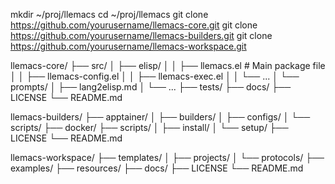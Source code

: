 <!-- ---
!-- title: 2024-12-22 15:57:27
!-- author: ywata-note-win
!-- date: /home/ywatanabe/.dotfiles/.emacs.d/lisp/ELMO/docs/dev_memo/separation_of_repositories/llemacs-core.md
!-- --- -->

mkdir ~/proj/llemacs
cd ~/proj/llemacs
git clone https://github.com/yourusername/llemacs-core.git
git clone https://github.com/yourusername/llemacs-builders.git
git clone https://github.com/yourusername/llemacs-workspace.git

llemacs-core/
├── src/
│   ├── elisp/
│   │   ├── llemacs.el         # Main package file
│   │   ├── llemacs-config.el
│   │   ├── llemacs-exec.el
│   │   └── ...
│   └── prompts/
│       ├── lang2elisp.md
│       └── ...
├── tests/
├── docs/
├── LICENSE
└── README.md

llemacs-builders/
├── apptainer/
│   ├── builders/
│   ├── configs/
│   └── scripts/
├── docker/
├── scripts/
│   ├── install/
│   └── setup/
├── LICENSE
└── README.md

llemacs-workspace/
├── templates/
│   ├── projects/
│   └── protocols/
├── examples/
├── resources/
├── docs/
├── LICENSE
└── README.md